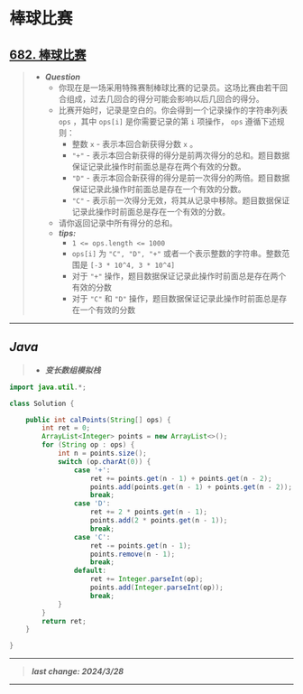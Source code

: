 # 棒球比赛

## [682. 棒球比赛](https://leetcode.cn/problems/baseball-game/)

> - ***Question***
>   - 你现在是一场采用特殊赛制棒球比赛的记录员。这场比赛由若干回合组成，过去几回合的得分可能会影响以后几回合的得分。
>   - 比赛开始时，记录是空白的。你会得到一个记录操作的字符串列表 `ops` ，其中 `ops[i]` 是你需要记录的第 `i` 项操作， `ops` 遵循下述规则：
>     - 整数 `x` - 表示本回合新获得分数 `x` 。
>     - `"+"` - 表示本回合新获得的得分是前两次得分的总和。题目数据保证记录此操作时前面总是存在两个有效的分数。
>     - `"D"` - 表示本回合新获得的得分是前一次得分的两倍。题目数据保证记录此操作时前面总是存在一个有效的分数。
>     - `"C"` - 表示前一次得分无效，将其从记录中移除。题目数据保证记录此操作时前面总是存在一个有效的分数。
>   - 请你返回记录中所有得分的总和。
>   - ***tips:***
>     - `1 <= ops.length <= 1000`
>     - `ops[i]` 为 `"C", "D", "+"` 或者一个表示整数的字符串。整数范围是 `[-3 * 10^4, 3 * 10^4]`
>     - 对于 `"+"` 操作，题目数据保证记录此操作时前面总是存在两个有效的分数
>     - 对于 `"C"` 和 `"D"` 操作，题目数据保证记录此操作时前面总是存在一个有效的分数

---

## *Java*

> - ***变长数组模拟栈***

```java
import java.util.*;

class Solution {

    public int calPoints(String[] ops) {
        int ret = 0;
        ArrayList<Integer> points = new ArrayList<>();
        for (String op : ops) {
            int n = points.size();
            switch (op.charAt(0)) {
                case '+':
                    ret += points.get(n - 1) + points.get(n - 2);
                    points.add(points.get(n - 1) + points.get(n - 2));
                    break;
                case 'D':
                    ret += 2 * points.get(n - 1);
                    points.add(2 * points.get(n - 1));
                    break;
                case 'C':
                    ret -= points.get(n - 1);
                    points.remove(n - 1);
                    break;
                default:
                    ret += Integer.parseInt(op);
                    points.add(Integer.parseInt(op));
                    break;
            }
        }
        return ret;
    }

}
```

---

> ***last change: 2024/3/28***

---
